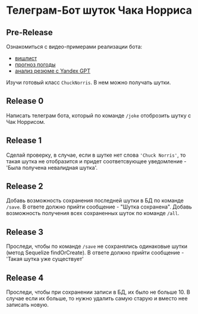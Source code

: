 # Телеграм-Бот шуток Чака Норриса

## Pre-Release

Ознакомиться с видео-примерами реализации бота:
- [вишлист](https://www.youtube.com/watch?v=aRbyJH7EIL4)
- [прогноз погоды](https://www.youtube.com/watch?v=VnSQBymw4ng)
- [анализ резюме с Yandex GPT](https://www.youtube.com/watch?v=Dgr_x0314YA)

Изучи готовый класс `ChuckNorris`. В нем можно получать шутки.

## Release 0

Написать телеграм бота, который по команде `/joke` отоброзить шутку с Чак Норрисом.

## Release 1

Сделай проверку, в случае, если в шутке нет слова `'Chuck Norris'`, то такая шутка не отобразится и придет соответсвующее уведомление - 'Была получена невалидная шутка'.

## Release 2

Добавь возможность сохранения последней шутки в БД по команде `/save`. В ответе должно прийти сообщение - "Шутка сохранена". Добавь возможность получения всех сохраненных шуток по команде `/all`.

## Release 3

Проследи, чтобы по команде `/save` не сохранялись одинаковые шутки (метод Sequelize findOrCreate). В ответе должно прийти сообщение - 'Такая шутка уже существует'

## Release 4

Проследи, чтобы при сохранении записи в БД, их было не больше 10. В случае если их больше, то нужно удалить самую старую и вместо нее записать новую.
